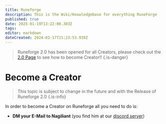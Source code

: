 ```yaml
---
title: Runeforge
description: This is the Wiki/Knowledgebase for everything RuneForge
published: true
date: 2025-01-19T13:22:00.303Z
tags: 
editor: markdown
dateCreated: 2024-03-17T21:23:53.939Z
---
```


> Runeforge 2.0 has been opened for all Creators, please check out the [2.0 Page](/runeforge2) to see how to become Creator!!
{.is-danger}

# Become a Creator





> This topic is subject to change in the future and with the Release of Runeforge 2.0
{.is-info}


In order to become a Creator on Runeforge all you need to do is:


- **DM your E-Mail to Nagiliant** (you find him at our [discord server](https://discord.com/invite/runeforge))